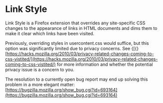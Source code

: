 # Link Style

Link Style is a Firefox extension that overrides any site-specific CSS changes to the appearance of links in HTML documents and dims them to make it clear which links have been visited.

Previously, overriding styles in usercontent.css would suffice, but this option was significantly limited due to privacy concerns. See {[{}[https://hacks.mozilla.org/2010/03/privacy-related-changes-coming-to-css-vistited/](https://hacks.mozilla.org/2010/03/privacy-related-changes-coming-to-css-vistited/) for more information and whether the potential privacy issue is a concern to you.

The resolution to a currently open bug report may end up solving this problem in a more elegant matter: [https://bugzilla.mozilla.org/show_bug.cgi?id=693164](https://bugzilla.mozilla.org/show_bug.cgi?id=693164)
